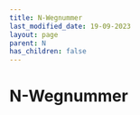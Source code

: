 ```yaml
---
title: N-Wegnummer
last_modified_date: 19-09-2023
layout: page
parent: N
has_children: false
---
```


N-Wegnummer
===========

